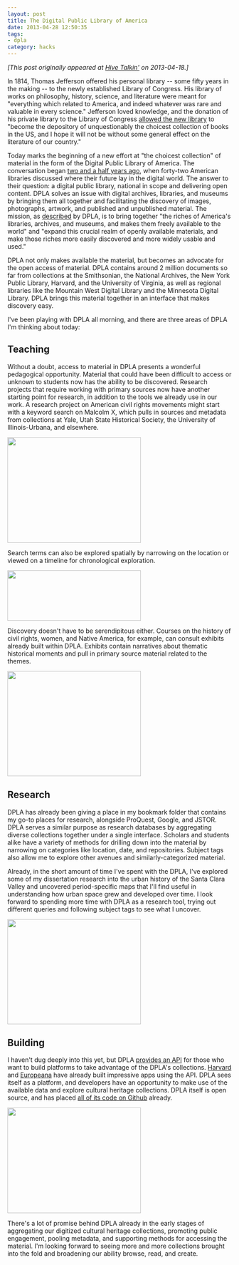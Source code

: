 ```yaml
---
layout: post
title: The Digital Public Library of America
date: 2013-04-28 12:50:35
tags:
- dpla
category: hacks
---
```

*[This post originally appeared at [Hive Talkin'](https://www.stanford.edu/group/ats/cgi-bin/hivetalkin/?p=3331) on 2013-04-18.]*

In 1814, Thomas Jefferson offered his personal library -- some fifty years in the making -- to the newly established Library of Congress. His library of works on philosophy, history, science, and literature were meant for "everything which related to America, and indeed whatever was rare and valuable in every science." Jefferson loved knowledge, and the donation of his private library to the Library of Congress <a href="http://www.loc.gov/exhibits/jefferson/images/vc221.jpg">allowed the new library</a> to "become the depository of unquestionably the choicest collection of books in the US, and I hope it will not be without some general effect on the literature of our country."

Today marks the beginning of a new effort at "the choicest collection" of material in the form of the Digital Public Library of America. The conversation began <a href="http://www.theatlantic.com/entertainment/archive/2012/07/inside-the-quest-to-put-the-worlds-libraries-online/259967/">two and a half years ago</a>, when forty-two American libraries discussed where their future lay in the digital world. The answer to their question: a digital public library, national in scope and delivering open content. DPLA solves an issue with digital archives, libraries, and museums by bringing them all together and facilitating the discovery of images, photographs, artwork, and published and unpublished material. The mission, as <a href="http://dp.la/info/">described</a> by DPLA, is to bring together "the riches of America's libraries, archives, and museums, and makes them freely available to the world" and "expand this crucial realm of openly available materials, and make those riches more easily discovered and more widely usable and used."

DPLA not only makes available the material, but becomes an advocate for the open access of material. DPLA contains around 2 million documents so far from collections at the Smithsonian, the National Archives, the New York Public Library, Harvard, and the University of Virginia, as well as regional libraries like the Mountain West Digital Library and the Minnesota Digital Library. DPLA brings this material together in an interface that makes discovery easy.

I've been playing with DPLA all morning, and there are three areas of DPLA I'm thinking about today:

## Teaching

Without a doubt, access to material in DPLA presents a wonderful pedagogical opportunity. Material that could have been difficult to access or unknown to students now has the ability to be discovered. Research projects that require working with primary sources now have another starting point for research, in addition to the tools we already use in our work. A research project on American civil rights movements might start with a keyword search on Malcolm X, which pulls in sources and metadata from collections at Yale, Utah State Historical Society, the University of Illinois-Urbana, and elsewhere.

<a href="https://www.stanford.edu/group/ats/cgi-bin/hivetalkin/wp-content/uploads/2013/04/malcolmx.jpg"><img class="aligncenter size-medium wp-image-3333" src="https://www.stanford.edu/group/ats/cgi-bin/hivetalkin/wp-content/uploads/2013/04/malcolmx-300x237.jpg" alt="" width="300" height="237" /></a>

Search terms can also be explored spatially by narrowing on the location or viewed on a timeline for chronological exploration.

<a href="https://www.stanford.edu/group/ats/cgi-bin/hivetalkin/wp-content/uploads/2013/04/sideby.jpg"><img class="aligncenter size-medium wp-image-3335" src="https://www.stanford.edu/group/ats/cgi-bin/hivetalkin/wp-content/uploads/2013/04/sideby-300x113.jpg" alt="" width="300" height="113" /></a>

Discovery doesn't have to be serendipitous either. Courses on the history of civil rights, women, and Native America, for example, can consult exhibits already built within DPLA. Exhibits contain narratives about thematic historical moments and pull in primary source material related to the themes.

<a href="https://www.stanford.edu/group/ats/cgi-bin/hivetalkin/wp-content/uploads/2013/04/mkl_speech.jpg"><img class="aligncenter size-medium wp-image-3337" src="https://www.stanford.edu/group/ats/cgi-bin/hivetalkin/wp-content/uploads/2013/04/mkl_speech-300x236.jpg" alt="" width="300" height="236" /></a>

## Research

DPLA has already been giving a place in my bookmark folder that contains my go-to places for research, alongside ProQuest, Google, and JSTOR. DPLA serves a similar purpose as research databases by aggregating diverse collections together under a single interface. Scholars and students alike have a variety of methods for drilling down into the material by narrowing on categories like location, date, and repositories. Subject tags also allow me to explore other avenues and similarly-categorized material.

Already, in the short amount of time I've spent with the DPLA, I've explored some of my dissertation research into the urban history of the Santa Clara Valley and uncovered period-specific maps that I'll find useful in understanding how urban space grew and developed over time. I look forward to spending more time with DPLA as a research tool, trying out different queries and following subject tags to see what I uncover.

<a href="https://www.stanford.edu/group/ats/cgi-bin/hivetalkin/wp-content/uploads/2013/04/bracero_research.jpg"><img class="aligncenter size-medium wp-image-3339" src="https://www.stanford.edu/group/ats/cgi-bin/hivetalkin/wp-content/uploads/2013/04/bracero_research-300x236.jpg" alt="" width="300" height="236" /></a>

## Building

I haven't dug deeply into this yet, but DPLA <a href="http://dp.la/info/developers/">provides an API</a> for those who want to build platforms to take advantage of the DPLA's collections. <a href="http://dp.la/apps/1">Harvard</a> and <a href="http://dp.la/apps/2">Europeana</a> have already built impressive apps using the API. DPLA sees itself as a platform, and developers have an opportunity to make use of the available data and explore cultural heritage collections. DPLA itself is open source, and has placed <a href="https://github.com/dpla">all of its code on Github</a> already.

<a href="https://www.stanford.edu/group/ats/cgi-bin/hivetalkin/wp-content/uploads/2013/04/apps.jpg"><img class="aligncenter size-medium wp-image-3341" src="https://www.stanford.edu/group/ats/cgi-bin/hivetalkin/wp-content/uploads/2013/04/apps-300x237.jpg" alt="" width="300" height="237" /></a>

There's a lot of promise behind DPLA already in the early stages of aggregating our digitized cultural heritage collections, promoting public engagement, pooling metadata, and supporting methods for accessing the material. I'm looking forward to seeing more and more collections brought into the fold and broadening our ability browse, read, and create.
